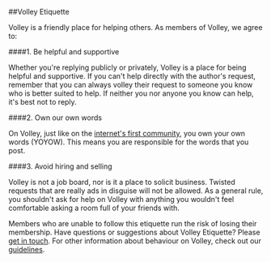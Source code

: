##Volley Etiquette 

Volley is a friendly place for helping others. As members of Volley, we agree to: 

####1. Be helpful and supportive

Whether you're replying publicly or privately, Volley is a place for being helpful and supportive. If you can't help directly with the author's request, remember that you can always volley their request to someone you know who is better suited to help. If neither you nor anyone you know can help, it's best not to reply. 

####2. Own our own words

On Volley, just like on the [internet's first community](https://en.wikipedia.org/wiki/The_WELL), you own your own words (YOYOW). This means you are responsible for the words that you post. 

####3. Avoid hiring and selling

Volley is not a job board, nor is it a place to solicit business. Twisted requests that are really ads in disguise will not be allowed. As a general rule, you shouldn't ask for help on Volley with anything you wouldn't feel comfortable asking a room full of your friends with. 


Members who are unable to follow this etiquette run the risk of losing their membership. Have questions or suggestions about Volley Etiquette? Please [get in touch](https://github.com/VolleyIndustries/readme/blob/master/contact.md). For other information about behaviour on Volley, check out our [guidelines](https://github.com/VolleyIndustries/readme/blob/master/guidelines.md).


